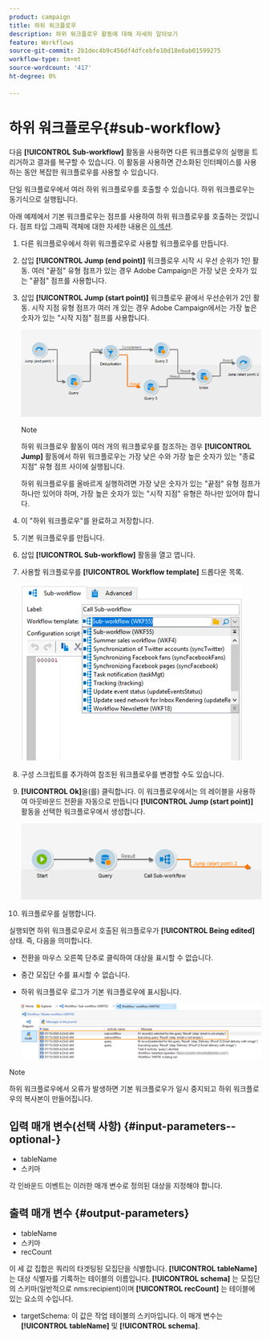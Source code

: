 ```yaml
---
product: campaign
title: 하위 워크플로우
description: 하위 워크플로우 활동에 대해 자세히 알아보기
feature: Workflows
source-git-commit: 2b1dec4b9c456df4dfcebfe10d18e0ab01599275
workflow-type: tm+mt
source-wordcount: '417'
ht-degree: 0%

---
```


# 하위 워크플로우{#sub-workflow}



다음 **[!UICONTROL Sub-workflow]** 활동을 사용하면 다른 워크플로우의 실행을 트리거하고 결과를 복구할 수 있습니다. 이 활동을 사용하면 간소화된 인터페이스를 사용하는 동안 복잡한 워크플로우를 사용할 수 있습니다.

단일 워크플로우에서 여러 하위 워크플로우를 호출할 수 있습니다. 하위 워크플로우는 동기식으로 실행됩니다.

아래 예제에서 기본 워크플로우는 점프를 사용하여 하위 워크플로우를 호출하는 것입니다. 점프 타입 그래픽 객체에 대한 자세한 내용은 [이 섹션](jump--start-point-and-end-point-.md).

1. 다른 워크플로우에서 하위 워크플로우로 사용할 워크플로우를 만듭니다.
1. 삽입 **[!UICONTROL Jump (end point)]** 워크플로우 시작 시 우선 순위가 1인 활동. 여러 &quot;끝점&quot; 유형 점프가 있는 경우 Adobe Campaign은 가장 낮은 숫자가 있는 &quot;끝점&quot; 점프를 사용합니다.
1. 삽입 **[!UICONTROL Jump (start point)]** 워크플로우 끝에서 우선순위가 2인 활동. 시작 지점 유형 점프가 여러 개 있는 경우 Adobe Campaign에서는 가장 높은 숫자가 있는 &quot;시작 지점&quot; 점프를 사용합니다.

   ![](assets/subworkflow_jumps.png)

   >[!NOTE]
   >
   >하위 워크플로우 활동이 여러 개의 워크플로우를 참조하는 경우 **[!UICONTROL Jump]** 활동에서 하위 워크플로우는 가장 낮은 수와 가장 높은 숫자가 있는 &quot;종료 지점&quot; 유형 점프 사이에 실행됩니다.
   >
   >하위 워크플로우를 올바르게 실행하려면 가장 낮은 숫자가 있는 &quot;끝점&quot; 유형 점프가 하나만 있어야 하며, 가장 높은 숫자가 있는 &quot;시작 지점&quot; 유형은 하나만 있어야 합니다.

1. 이 &quot;하위 워크플로우&quot;를 완료하고 저장합니다.
1. 기본 워크플로우를 만듭니다.
1. 삽입 **[!UICONTROL Sub-workflow]** 활동을 열고 엽니다.
1. 사용할 워크플로우를 **[!UICONTROL Workflow template]** 드롭다운 목록.

   ![](assets/subworkflow_selection.png)

1. 구성 스크립트를 추가하여 참조된 워크플로우를 변경할 수도 있습니다.
1. **[!UICONTROL Ok]**&#x200B;을(를) 클릭합니다. 이 워크플로우에서는 의 레이블을 사용하여 아웃바운드 전환을 자동으로 만듭니다 **[!UICONTROL Jump (start point)]** 활동을 선택한 워크플로우에서 생성합니다.

   ![](assets/subworkflow_outbound.png)

1. 워크플로우를 실행합니다.

실행되면 하위 워크플로우로서 호출된 워크플로우가 **[!UICONTROL Being edited]** 상태. 즉, 다음을 의미합니다.

* 전환을 마우스 오른쪽 단추로 클릭하여 대상을 표시할 수 없습니다.
* 중간 모집단 수를 표시할 수 없습니다.
* 하위 워크플로우 로그가 기본 워크플로우에 표시됩니다.

   ![](assets/subworkflow_logs.png)

>[!NOTE]
>
>하위 워크플로우에서 오류가 발생하면 기본 워크플로우가 일시 중지되고 하위 워크플로우의 복사본이 만들어집니다.

## 입력 매개 변수(선택 사항) {#input-parameters--optional-}

* tableName
* 스키마

각 인바운드 이벤트는 이러한 매개 변수로 정의된 대상을 지정해야 합니다.

## 출력 매개 변수 {#output-parameters}

* tableName
* 스키마
* recCount

이 세 값 집합은 쿼리의 타겟팅된 모집단을 식별합니다. **[!UICONTROL tableName]** 는 대상 식별자를 기록하는 테이블의 이름입니다. **[!UICONTROL schema]** 는 모집단의 스키마(일반적으로 nms:recipient)이며 **[!UICONTROL recCount]** 는 테이블에 있는 요소의 수입니다.

* targetSchema: 이 값은 작업 테이블의 스키마입니다. 이 매개 변수는 **[!UICONTROL tableName]** 및 **[!UICONTROL schema]**.
